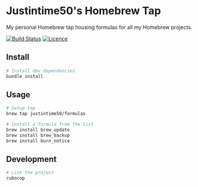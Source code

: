 # Justintime50's Homebrew Tap

My personal Homebrew tap housing formulas for all my Homebrew projects.

[![Build Status](https://travis-ci.com/Justintime50/homebrew-justintime50.svg?branch=master)](https://travis-ci.com/Justintime50/homebrew-justintime50)
[![Licence](https://img.shields.io/github/license/justintime50/homebrew-justintime50)](LICENSE)

## Install

```bash
# Install dev dependencies
bundle install
```

## Usage

```bash
# Setup tap
brew tap justintime50/formulas

# Install a formula from the list
brew install brew_update
brew install brew_backup
brew install burn_notice
```

## Development

```bash
# Lint the project
rubocop
```
